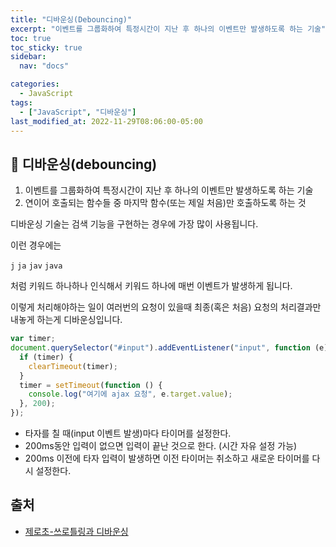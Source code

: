 ```yaml
---
title: "디바운싱(Debouncing)"
excerpt: "이벤트를 그룹화하여 특정시간이 지난 후 하나의 이벤트만 발생하도록 하는 기술"
toc: true
toc_sticky: true
sidebar:
  nav: "docs"

categories:
  - JavaScript
tags:
  - ["JavaScript", "디바운싱"]
last_modified_at: 2022-11-29T08:06:00-05:00
---
```


## 📄 디바운싱(debouncing)

1. 이벤트를 그룹화하여 특정시간이 지난 후 하나의 이벤트만 발생하도록 하는 기술
2. 연이어 호출되는 함수들 중 마지막 함수(또는 제일 처음)만 호출하도록 하는 것

디바운싱 기술는 검색 기능을 구현하는 경우에 가장 많이 사용됩니다.

이런 경우에는

`j`
`ja`
`jav`
`java`

처럼 키워드 하나하나 인식해서 키워드 하나에 매번 이벤트가 발생하게 됩니다.

이렇게 처리해야하는 일이 여러번의 요청이 있을때 최종(혹은 처음) 요청의 처리결과만 내놓게 하는게 디바운싱입니다.

```js
var timer;
document.querySelector("#input").addEventListener("input", function (e) {
  if (timer) {
    clearTimeout(timer);
  }
  timer = setTimeout(function () {
    console.log("여기에 ajax 요청", e.target.value);
  }, 200);
});
```

- 타자를 칠 때(input 이벤트 발생)마다 타이머를 설정한다.
- 200ms동안 입력이 없으면 입력이 끝난 것으로 한다. (시간 자유 설정 가능)
- 200ms 이전에 타자 입력이 발생하면 이전 타이머는 취소하고 새로운 타이머를 다시 설정한다.

## 출처

- [제로초-쓰로틀링과 디바운싱](https://www.zerocho.com/category/JavaScript/post/59a8e9cb15ac0000182794fa)
